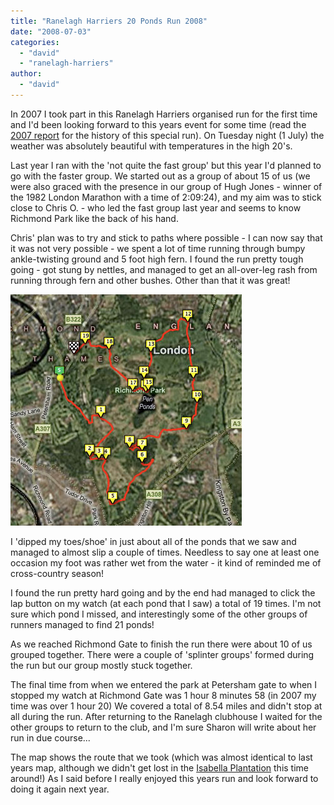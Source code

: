 ```yaml
---
title: "Ranelagh Harriers 20 Ponds Run 2008"
date: "2008-07-03"
categories: 
  - "david"
  - "ranelagh-harriers"
author: 
  - "david"
---
```


In 2007 I took part in this Ranelagh Harriers organised run for the first time and I'd been looking forward to this years event for some time (read the [2007 report](/?p=118) for the history of this special run). On Tuesday night (1 July) the weather was absolutely beautiful with temperatures in the high 20's.

Last year I ran with the 'not quite the fast group' but this year I'd planned to go with the faster group. We started out as a group of about 15 of us (we were also graced with the presence in our group of Hugh Jones - winner of the 1982 London Marathon with a time of 2:09:24), and my aim was to stick close to Chris O. - who led the fast group last year and seems to know Richmond Park like the back of his hand.

Chris' plan was to try and stick to paths where possible - I can now say that it was not very possible - we spent a lot of time running through bumpy ankle-twisting ground and 5 foot high fern. I found the run pretty tough going - got stung by nettles, and managed to get an all-over-leg rash from running through fern and other bushes. Other than that it was great!

![](/images/2008/2008-07-01-20_ponds_run_2008.jpg)

I 'dipped my toes/shoe' in just about all of the ponds that we saw and managed to almost slip a couple of times. Needless to say one at least one occasion my foot was rather wet from the water - it kind of reminded me of cross-country season!

I found the run pretty hard going and by the end had managed to click the lap button on my watch (at each pond that I saw) a total of 19 times. I'm not sure which pond I missed, and interestingly some of the other groups of runners managed to find 21 ponds!

As we reached Richmond Gate to finish the run there were about 10 of us grouped together. There were a couple of 'splinter groups' formed during the run but our group mostly stuck together.

The final time from when we entered the park at Petersham gate to when I stopped my watch at Richmond Gate was 1 hour 8 minutes 58 (in 2007 my time was over 1 hour 20) We covered a total of 8.54 miles and didn't stop at all during the run. After returning to the Ranelagh clubhouse I waited for the other groups to return to the club, and I'm sure Sharon will write about her run in due course...

The map shows the route that we took (which was almost identical to last years map, although we didn't get lost in the [Isabella Plantation](http://www.royalparks.org.uk/parks/richmond_park/isabella_plantation.cfm) this time around!) As I said before I really enjoyed this years run and look forward to doing it again next year.

